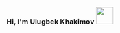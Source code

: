 ### Hi, I'm Ulugbek Khakimov <img src="https://tenor.com/ru/view/wave-emoji-hi-hello-smile-gif-10359633" width="40px">

